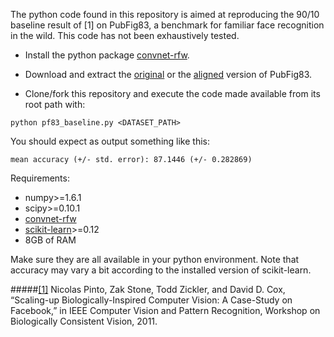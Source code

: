 The python code found in this repository is aimed at reproducing the 90/10 baseline result of [1] on PubFig83, a benchmark for familiar face recognition in the wild. This code has not been exhaustively tested.

* Install the python package [convnet-rfw](http:/github.com/giovanichiachia/convnet-rfw).

* Download and extract the [original](https://dl.dropboxusercontent.com/u/275083/pubfig83.zip) or the [aligned](https://www.dropbox.com/s/0ez5p9bpjxobrfv/pubfig83-aligned.tar.bz2) version of PubFig83.

* Clone/fork this repository and execute the code made available from its root path with:

```
python pf83_baseline.py <DATASET_PATH>
```

You should expect as output something like this:

```
mean accuracy (+/- std. error): 87.1446 (+/- 0.282869)
```

Requirements:

* numpy>=1.6.1
* scipy>=0.10.1
* [convnet-rfw](http:/github.com/giovanichiachia/convnet-rfw)
* [scikit-learn](http://scikit-learn.org/)>=0.12
* 8GB of RAM

Make sure they are all available in your python environment. Note that accuracy may vary a bit according to the installed version of scikit-learn.

#####[[1]](http://www.coxlab.org/pdfs/cvpr2011_ws_fb_manuscript.pdf) Nicolas Pinto, Zak Stone, Todd Zickler, and David D. Cox, “Scaling-up Biologically-Inspired Computer Vision: A Case-Study on Facebook,” in IEEE Computer Vision and Pattern Recognition, Workshop on Biologically Consistent Vision, 2011.

